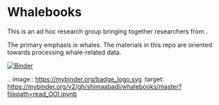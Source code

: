 # Whalebooks


This is an ad hoc research group bringing together researchers from <affiliates>. 


The primary emphasis is whales. The materials in this repo are oriented towards processing whale-related data. 


[![Binder](https://mybinder.org/badge_logo.svg)](https://mybinder.org/v2/gh/shimaabadi/whalebooks/master?filepath=read_OOI.ipynb)

.. image:: https://mybinder.org/badge_logo.svg :target: https://mybinder.org/v2/gh/shimaabadi/whalebooks/master?filepath=read_OOI.ipynb
